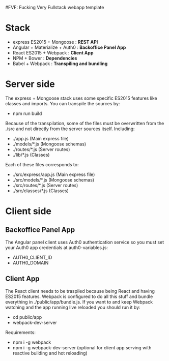 #FVF: Fucking Very Fullstack webapp template

<strong><h1>Stack</h1></strong>
- express ES2015 + Mongoose : <strong>REST API</strong>
- Angular + Materialize + Auth0 : <strong>Backoffice Panel App</strong>
- React ES2015 + Webpack : <strong>Client App</strong>
- NPM + Bower : <strong>Dependencies</strong>
- Babel + Webpack : <strong>Transpiling and bundling</strong>

<strong><h1>Server side</h1></strong>
The express + Mongoose stack uses some specific ES2015 features like classes and imports. You can transpile the sources by:
- npm run build

Because of the transpilation, some of the files must be overwritten from the ./src and not directly from the server sources itself. Including:
- ./app.js (Main express file)
- ./models/*.js (Mongoose schemas)
- ./routes/*.js (Server routes)
- ./lib/*.js (Classes)

Each of these files corresponds to:
- ./src/express/app.js (Main express file)
- ./src/models/*.js (Mongoose schemas)
- ./src/routes/*.js (Server routes)
- ./src/classes/*.js (Classes)

<strong><h1>Client side</h1></strong>
<strong><h2>Backoffice Panel App</h2></strong>
The Angular panel client uses Auth0 authentication service so you must set your Auth0 app credentials at auth0-variables.js:
- AUTH0_CLIENT_ID
- AUTH0_DOMAIN

<strong><h2>Client App</h2></strong>
The React client needs to be traspiled because being React and having ES2015 features. Webpack is configured to do all this stuff and bundle everything in ./public/app/bundle.js.
If you want to and keep Webpack watching and the app running live reloaded you should run it by:
- cd public/app
- webpack-dev-server

Requirements:
- npm i -g webpack
- npm i -g webpack-dev-server (optional for client app serving with reactive building and hot reloading)
